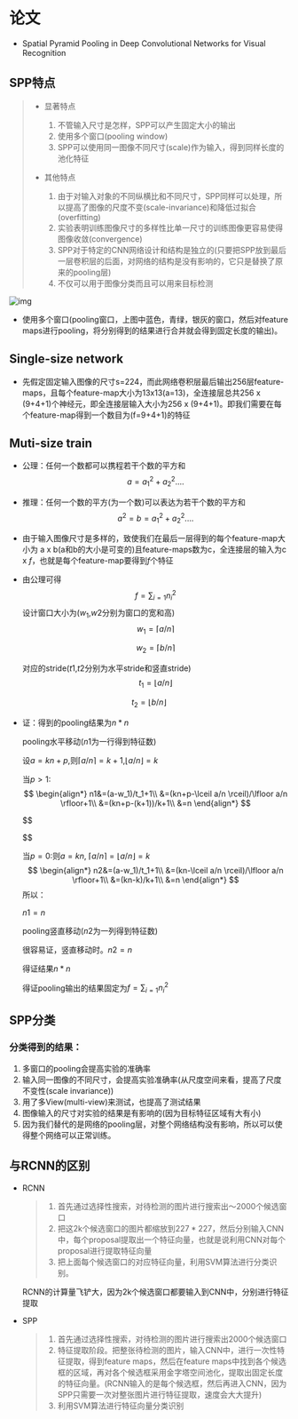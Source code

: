 # 论文

- Spatial Pyramid Pooling in Deep Convolutional Networks for Visual Recognition



## SPP特点

> - 显著特点
>   1. 不管输入尺寸是怎样，SPP可以产生固定大小的输出
>   2. 使用多个窗口(pooling window)
>   3. SPP可以使用同一图像不同尺寸(scale)作为输入，得到同样长度的池化特征
>
> - 其他特点
>   1. 由于对输入对象的不同纵横比和不同尺寸，SPP同样可以处理，所以提高了图像的尺度不变(scale-invariance)和降低过拟合(overfitting)
>   2. 实验表明训练图像尺寸的多样性比单一尺寸的训练图像更容易使得图像收敛(convergence)
>   3. SPP对于特定的CNN网络设计和结构是独立的(只要把SPP放到最后一层卷积层的后面，对网络的结构是没有影响的，它只是替换了原来的pooling层)
>   4. 不仅可以用于图像分类而且可以用来目标检测

![img](https://screenshotscdn.firefoxusercontent.com/images/d80118bd-9c92-416c-9c28-34e6e97bd8c6.png)

- 使用多个窗口(pooling窗口，上图中蓝色，青绿，银灰的窗口，然后对feature maps进行pooling，将分别得到的结果进行合并就会得到固定长度的输出)。

## Single-size network

- 先假定固定输入图像的尺寸s=224，而此网络卷积层最后输出256层feature-maps，且每个feature-map大小为13x13(a=13)，全连接层总共256 x (9+4+1)个神经元，即全连接层输入大小为256 x (9+4+1)。即我们需要在每个feature-map得到一个数目为(f=9+4+1)的特征

## Muti-size train

- 公理：任何一个数都可以携程若干个数的平方和
  $$
  a=a_1^2+a_2^2....
  $$



- 推理：任何一个数的平方(为一个数)可以表达为若干个数的平方和
  $$
  a^2=b=a_1^2+a_2^2....
  $$



- 由于输入图像尺寸是多样的，致使我们在最后一层得到的每个feature-map大小为   a x b(a和b的大小是可变的)且feature-maps数为c，全连接层的输入为c x $f$，也就是每个feature-map要得到$f$个特征

- 由公理可得
  $$
  f=\sum_{i=1} n_i^2
  $$
  设计窗口大小为($w_1$,$w2$分别为窗口的宽和高)
  $$
  w_1=\lceil a/n \rceil
  $$

  $$
  w_2=\lceil b/n \rceil
  $$

  对应的stride($t1$,$t2$分别为水平stride和竖直stride)
  $$
  t_1=\lfloor a/n \rfloor
  $$



$$
t_2=\lfloor b/n \rfloor
$$

- 证：得到的pooling结果为$n*n$

  pooling水平移动($n1$为一行得到特征数)

  设$a=kn+p$,则$\lceil a/n \rceil=k+1$,$\lfloor a/n \rfloor=k$

  当$p>1$:
  $$
  \begin{align*}
  n1&=(a-w_1)/t_1+1\\
  &=(kn+p-\lceil a/n \rceil)/\lfloor a/n \rfloor+1\\
  &=(kn+p-(k+1))/k+1\\
  &=n
  \end{align*}
  $$

  $$
  
  $$

  当$p=0$:则$a=kn$, $\lceil a/n \rceil=\lfloor a/n \rfloor=k$
  $$
  \begin{align*}
  n2&=(a-w_1)/t_1+1\\
  &=(kn-\lceil a/n \rceil)/\lfloor a/n \rfloor+1\\
  &=(kn-k)/k+1\\
  &=n
  \end{align*}
  $$
  所以：

  $n1=n$

  pooling竖直移动($n2$为一列得到特征数)

  很容易证，竖直移动时。$n2=n$

  得证结果$n*n$

  得证pooling输出的结果固定为$f=\sum_{i=1}n_i^2$

## SPP分类

### 分类得到的结果：

1. 多窗口的pooling会提高实验的准确率
2. 输入同一图像的不同尺寸，会提高实验准确率(从尺度空间来看，提高了尺度不变性(scale invariance))
3. 用了多View(multi-view)来测试，也提高了测试结果
4. 图像输入的尺寸对实验的结果是有影响的(因为目标特征区域有大有小)
5. 因为我们替代的是网络的pooling层，对整个网络结构没有影响，所以可以使得整个网络可以正常训练。



## 与RCNN的区别

- RCNN

  > 1. 首先通过选择性搜索，对待检测的图片进行搜索出～2000个候选窗口
  > 2. 把这2k个候选窗口的图片都缩放到$227*227$，然后分别输入CNN中，每个proposal提取出一个特征向量，也就是说利用CNN对每个proposal进行提取特征向量
  > 3. 把上面每个候选窗口的对应特征向量，利用SVM算法进行分类识别。

  RCNN的计算量飞铲大，因为2k个候选窗口都要输入到CNN中，分别进行特征提取

- SPP

  > 1. 首先通过选择性搜索，对待检测的图片进行搜索出2000个候选窗口
  > 2. 特征提取阶段。把整张待检测的图片，输入CNN中，进行一次性特征提取，得到feature maps，然后在feature maps中找到各个候选框的区域，再对各个候选框采用金字塔空间池化，提取出固定长度的特征向量。(RCNN输入的是每个候选框，然后再进入CNN，因为SPP只需要一次对整张图片进行特征提取，速度会大大提升)
  > 3. 利用SVM算法进行特征向量分类识别

